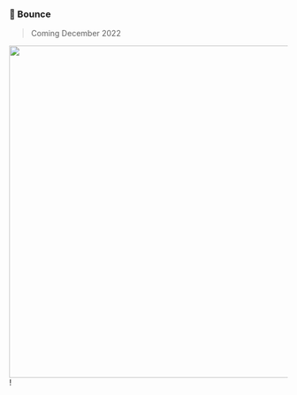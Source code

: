 ### 🦄 Bounce
> Coming December 2022

<img width="600" src="https://user-images.githubusercontent.com/88988886/202990668-27c2edb6-544b-4299-bd53-0f6ab53ab08d.png">!
